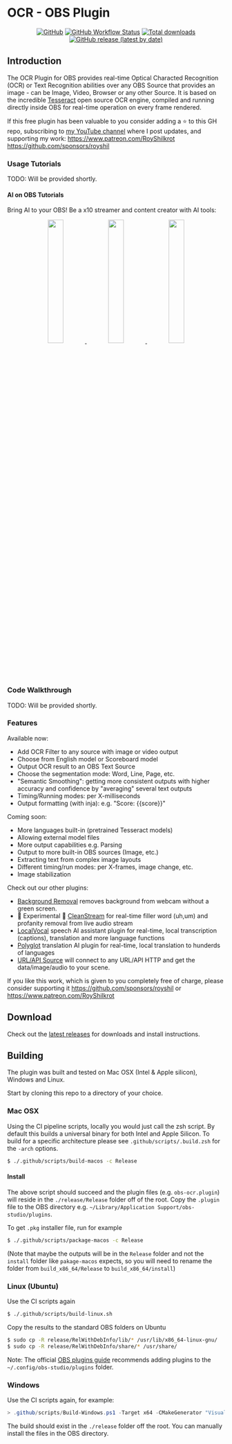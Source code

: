 # OCR - OBS Plugin

<div align="center">

[![GitHub](https://img.shields.io/github/license/occ-ai/obs-ocr)](https://github.com/occ-ai/obs-ocr/blob/main/LICENSE)
[![GitHub Workflow Status](https://img.shields.io/github/actions/workflow/status/occ-ai/obs-ocr/push.yaml)](https://github.com/occ-ai/obs-ocr/actions/workflows/push.yaml)
[![Total downloads](https://img.shields.io/github/downloads/occ-ai/obs-ocr/total)](https://github.com/occ-ai/obs-ocr/releases)
[![GitHub release (latest by date)](https://img.shields.io/github/v/release/occ-ai/obs-ocr)](https://github.com/occ-ai/obs-ocr/releases)

</div>

## Introduction

The OCR Plugin for OBS provides real-time Optical Characted Recognition (OCR) or Text Recognition abilities over any OBS Source that provides an image - can be Image, Video, Browser or any other Source.
It is based on the incredible [Tesseract](https://github.com/tesseract-ocr/tesseract) open source OCR engine, compiled and running directly inside OBS for real-time operation on every frame rendered.

If this free plugin has been valuable to you consider adding a ⭐ to this GH repo, subscribing to [my YouTube channel](https://www.youtube.com/@royshilk) where I post updates, and supporting my work: https://www.patreon.com/RoyShilkrot https://github.com/sponsors/royshil

<!--
, rating it [on OBS](https://obsproject.com/forum/resources/url-api-source-fetch-live-data-and-display-it-on-screen.1756/)
-->

### Usage Tutorials
TODO: Will be provided shortly.

#### AI on OBS Tutorials
Bring AI to your OBS! Be a x10 streamer and content creator with AI tools:
<div align="center">
  <a href="https://youtu.be/4BTmoKr0YMw" target="_blank">
    <img width="27%" src="https://github-production-user-asset-6210df.s3.amazonaws.com/441170/283315931-70c0c583-d1dc-4bd6-9ace-86c8e47f1229.jpg" />
  </a>
  <a href="https://youtu.be/2wJ72DcgBew" target="_blank">
    <img width="27%" src="https://github-production-user-asset-6210df.s3.amazonaws.com/441170/284642194-6c97a6e7-3ba3-4e57-b0b6-612615266ae6.jpeg" />
  </a>
  <a href="https://youtu.be/kltJbg9hH4s" target="_blank">
    <img width="27%" src="https://github-production-user-asset-6210df.s3.amazonaws.com/441170/284643465-a7aa2d13-c968-404d-8300-827fe069832d.jpg" />
  </a>
</div>


### Code Walkthrough
TODO: Will be provided shortly.

### Features
Available now:
 - Add OCR Filter to any source with image or video output
 - Choose from English model or Scoreboard model
 - Output OCR result to an OBS Text Source
 - Choose the segmentation mode: Word, Line, Page, etc.
 - "Semantic Smoothing": getting more consistent outputs with higher accuracy and confidence by "averaging" several text outputs
 - Timing/Running modes: per X-milliseconds
 - Output formatting (with inja): e.g. "Score: {{score}}"

Coming soon:
 - More languages built-in (pretrained Tesseract models)
 - Allowing external model files
 - More output capabilities e.g. Parsing
 - Output to more built-in OBS sources (Image, etc.)
 - Extracting text from complex image layouts
 - Different timing/run modes: per X-frames, image change, etc.
 - Image stabilization

Check out our other plugins:
- [Background Removal](https://github.com/occ-ai/obs-backgroundremoval) removes background from webcam without a green screen.
- 🚧 Experimental 🚧 [CleanStream](https://github.com/occ-ai/obs-cleanstream) for real-time filler word (uh,um) and profanity removal from live audio stream
- [LocalVocal](https://github.com/occ-ai/obs-localvocal) speech AI assistant plugin for real-time, local transcription (captions), translation and more language functions
- [Polyglot](https://github.com/occ-ai/obs-polyglot) translation AI plugin for real-time, local translation to hunderds of languages
- [URL/API Source](https://github.com/occ-ai/obs-urlsource) will connect to any URL/API HTTP and get the data/image/audio to your scene.

If you like this work, which is given to you completely free of charge, please consider supporting it https://github.com/sponsors/royshil or https://www.patreon.com/RoyShilkrot

## Download
Check out the [latest releases](https://github.com/occ-ai/obs-ocr/releases) for downloads and install instructions.


## Building

The plugin was built and tested on Mac OSX  (Intel & Apple silicon), Windows and Linux.

Start by cloning this repo to a directory of your choice.

### Mac OSX

Using the CI pipeline scripts, locally you would just call the zsh script. By default this builds a universal binary for both Intel and Apple Silicon. To build for a specific architecture please see `.github/scripts/.build.zsh` for the `-arch` options.

```sh
$ ./.github/scripts/build-macos -c Release
```

#### Install
The above script should succeed and the plugin files (e.g. `obs-ocr.plugin`) will reside in the `./release/Release` folder off of the root. Copy the `.plugin` file to the OBS directory e.g. `~/Library/Application Support/obs-studio/plugins`.

To get `.pkg` installer file, run for example
```sh
$ ./.github/scripts/package-macos -c Release
```
(Note that maybe the outputs will be in the `Release` folder and not the `install` folder like `pakage-macos` expects, so you will need to rename the folder from `build_x86_64/Release` to `build_x86_64/install`)

### Linux (Ubuntu)

Use the CI scripts again
```sh
$ ./.github/scripts/build-linux.sh
```

Copy the results to the standard OBS folders on Ubuntu
```sh
$ sudo cp -R release/RelWithDebInfo/lib/* /usr/lib/x86_64-linux-gnu/
$ sudo cp -R release/RelWithDebInfo/share/* /usr/share/
```
Note: The official [OBS plugins guide](https://obsproject.com/kb/plugins-guide) recommends adding plugins to the `~/.config/obs-studio/plugins` folder.

### Windows

Use the CI scripts again, for example:

```powershell
> .github/scripts/Build-Windows.ps1 -Target x64 -CMakeGenerator "Visual Studio 17 2022"
```

The build should exist in the `./release` folder off the root. You can manually install the files in the OBS directory.
